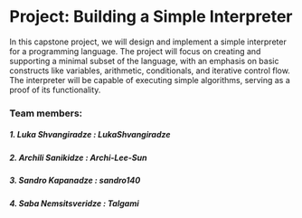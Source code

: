 # Project: Building a Simple Interpreter

In this capstone project, we will design and implement a simple interpreter 
for a programming language. The project will focus on creating and supporting 
a minimal subset of the language, with an emphasis on basic constructs like 
variables, arithmetic, conditionals, and iterative control flow. The interpreter 
will be capable of executing simple algorithms, serving as a proof of its functionality.

### Team members:

##### 1. Luka Shvangiradze : LukaShvangiradze
##### 2. Archili Sanikidze : Archi-Lee-Sun
##### 3. Sandro Kapanadze : sandro140
##### 4. Saba Nemsitsveridze : Talgami

